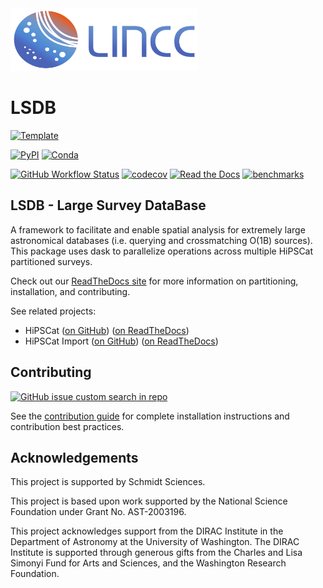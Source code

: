 <img src="https://github.com/astronomy-commons/lsdb/blob/main/docs/lincc-logo.png?raw=true" width="300" height="100">


# LSDB

[![Template](https://img.shields.io/badge/Template-LINCC%20Frameworks%20Python%20Project%20Template-brightgreen)](https://lincc-ppt.readthedocs.io/en/stable/)

[![PyPI](https://img.shields.io/pypi/v/lsdb?color=blue&logo=pypi&logoColor=white)](https://pypi.org/project/lsdb/)
[![Conda](https://img.shields.io/conda/vn/conda-forge/lsdb.svg?color=blue&logo=condaforge&logoColor=white)](https://anaconda.org/conda-forge/lsdb) 

[![GitHub Workflow Status](https://img.shields.io/github/actions/workflow/status/astronomy-commons/lsdb/smoke-test.yml)](https://github.com/astronomy-commons/lsdb/actions/workflows/smoke-test.yml)
[![codecov](https://codecov.io/gh/astronomy-commons/lsdb/branch/main/graph/badge.svg)](https://codecov.io/gh/astronomy-commons/lsdb)
[![Read the Docs](https://img.shields.io/readthedocs/lsdb)](https://lsdb.readthedocs.io/)
[![benchmarks](https://img.shields.io/github/actions/workflow/status/astronomy-commons/lsdb/asv-main.yml?label=benchmarks)](https://astronomy-commons.github.io/lsdb/)

## LSDB - Large Survey DataBase

A framework to facilitate and enable spatial analysis for extremely large astronomical databases 
(i.e. querying and crossmatching O(1B) sources). This package uses dask to parallelize operations across
multiple HiPSCat partitioned surveys.

Check out our [ReadTheDocs site](https://lsdb.readthedocs.io/en/stable/)
for more information on partitioning, installation, and contributing.

See related projects:

* HiPSCat ([on GitHub](https://github.com/astronomy-commons/hipscat))
  ([on ReadTheDocs](https://hipscat.readthedocs.io/en/stable/))
* HiPSCat Import ([on GitHub](https://github.com/astronomy-commons/hipscat-import))
  ([on ReadTheDocs](https://hipscat-import.readthedocs.io/en/stable/))

## Contributing

[![GitHub issue custom search in repo](https://img.shields.io/github/issues-search/astronomy-commons/lsdb?color=purple&label=Good%20first%20issues&query=is%3Aopen%20label%3A%22good%20first%20issue%22)](https://github.com/astronomy-commons/lsdb/issues?q=is%3Aissue+is%3Aopen+label%3A%22good+first+issue%22)

See the [contribution guide](https://lsdb.readthedocs.io/en/stable/developer/contributing.html)
for complete installation instructions and contribution best practices.

## Acknowledgements

This project is supported by Schmidt Sciences.

This project is based upon work supported by the National Science Foundation
under Grant No. AST-2003196.

This project acknowledges support from the DIRAC Institute in the Department of 
Astronomy at the University of Washington. The DIRAC Institute is supported 
through generous gifts from the Charles and Lisa Simonyi Fund for Arts and 
Sciences, and the Washington Research Foundation.

